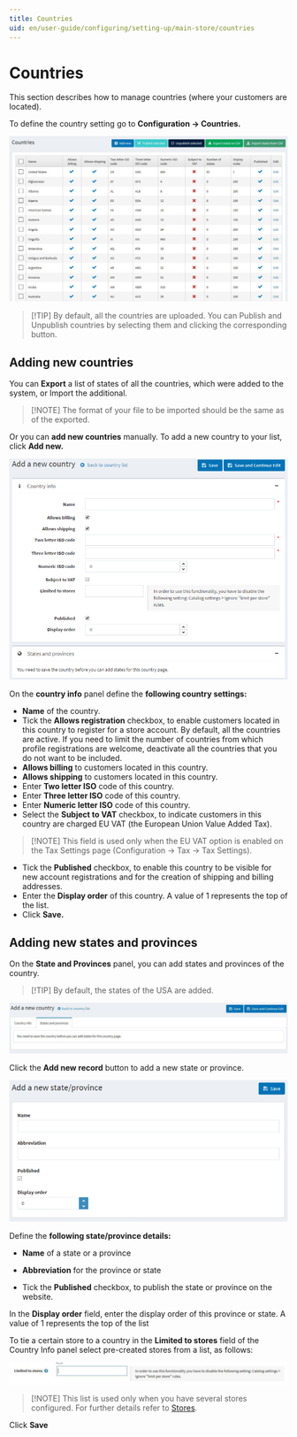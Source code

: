 ```yaml
---
title: Countries
uid: en/user-guide/configuring/setting-up/main-store/countries
---
```


# Countries

This section describes how to manage countries (where your customers are located).

To define the country setting go to **Configuration → Countries.**

![countries](_static/countries/countries1_1.png)

> [!TIP] By default, all the countries are uploaded. You can Publish and Unpublish countries by selecting them and clicking the corresponding button.

## Adding new countries

You can **Export** a list of states of all the countries, which were added to the system, or Import the additional.

> [!NOTE] The format of your file to be imported should be the same as of the exported.

Or you can **add new countries** manually. To add a new country to your list, click **Add new.**

![addcountry](_static/countries/addcountry.png)

On the **country info** panel define the **following country settings:**

* **Name** of the country.
* Tick the **Allows registration** checkbox, to enable customers located in this country to register for a store account. By default, all the countries are active. If you need to limit the number of countries from which profile registrations are welcome, deactivate all the countries that you do not want to be included.
* **Allows billing** to customers located in this country.
* **Allows shipping** to customers located in this country.
* Enter **Two letter ISO** code of this country.
* Enter **Three letter ISO** code of this country.
* Enter **Numeric letter ISO** code of this country.
* Select the **Subject to VAT** checkbox, to indicate customers in this country are charged EU VAT (the European Union Value Added Tax).

> [!NOTE] This field is used only when the EU VAT option is enabled on the Tax Settings page (Configuration → Tax → Tax Settings).

* Tick the **Published** checkbox, to enable this country to be visible for new account registrations and for the creation of shipping and billing addresses.
* Enter the **Display order** of this country. A value of 1 represents the top of the list.
* Click **Save.**

## Adding new states and provinces

On the **State and Provinces** panel, you can add states and provinces of the country.

> [!TIP] By default, the states of the USA are added.

![addcountry2](_static/countries/addcountry2.png)

Click the **Add new record** button to add a new state or province.

![countries3](_static/countries/countries3.png)

Define the **following state/province details:**

* **Name** of a state or a province

* **Abbreviation** for the province or state

* Tick the **Published** checkbox, to publish the state or province on the website.

In the **Display order** field, enter the display order of this province or state. A value of 1 represents the top of the list

To tie a certain store to a country in the **Limited to stores** field of the Country Info panel select pre-created stores from a list, as follows:

![countries4](_static/countries/countries4.png)

> [!NOTE] This list is used only when you have several stores configured. For further details refer to [Stores](xref:en/user-guide/configuring/setting-up/main-store/multiple-store).

Click **Save**